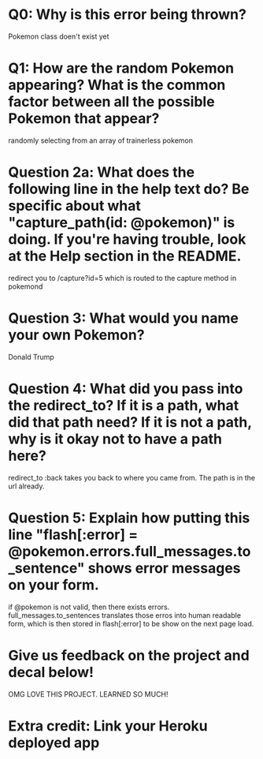 # Q0: Why is this error being thrown?

Pokemon class doen't exist yet

# Q1: How are the random Pokemon appearing? What is the common factor between all the possible Pokemon that appear?

randomly selecting from an array of trainerless pokemon

# Question 2a: What does the following line in the help text do? Be specific about what "capture_path(id: @pokemon)" is doing. If you're having trouble, look at the Help section in the README.

redirect you to /capture?id=5 which is routed to the capture method in pokemond

# Question 3: What would you name your own Pokemon?

Donald Trump

# Question 4: What did you pass into the redirect_to? If it is a path, what did that path need? If it is not a path, why is it okay not to have a path here?

redirect_to :back takes you back to where you came from. The path is in the url already.

# Question 5: Explain how putting this line "flash[:error] = @pokemon.errors.full_messages.to_sentence" shows error messages on your form.

if @pokemon is not valid, then there exists errors. full_messages.to_sentences translates those erros into human readable form, which is then stored in flash[:error] to be show on the next page load.

# Give us feedback on the project and decal below!

OMG LOVE THIS PROJECT. LEARNED SO MUCH!

# Extra credit: Link your Heroku deployed app
